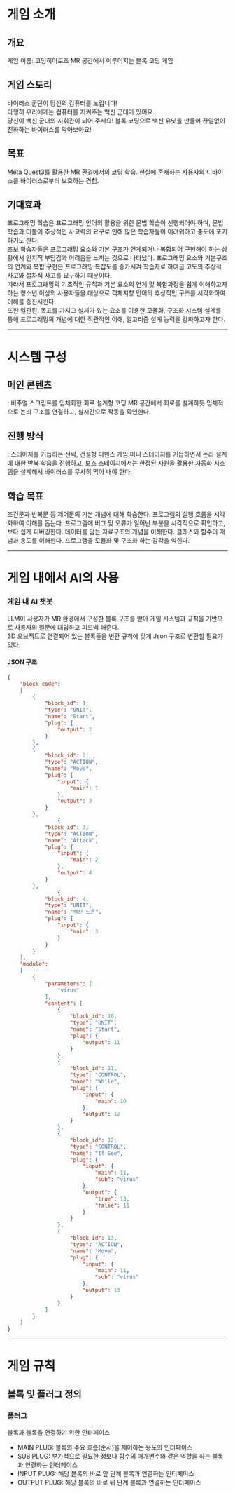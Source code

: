 # 게임 소개

## 개요
게임 이름: 코딩히어로즈
MR 공간에서 이루어지는 블록 코딩 게임

## 게임 스토리
바이러스 군단이 당신의 컴퓨터를 노립니다!  
다행히 우리에게는 컴퓨터를 지켜주는 백신 군대가 있어요.  
당신이 백신 군대의 지휘관이 되어 주세요!
블록 코딩으로 백신 유닛을 만들어 끊임없이 진화하는 바이러스를 막아보아요!

## 목표
Meta Quest3를 활용한 MR 환경에서의 코딩 학습. 
현실에 존재하는 사용자의 디바이스를 바이러스로부터 보호하는 경험. 

## 기대효과
프로그래밍 학습은 프로그래밍 언어의 활용을 위한 문법 학습이 선행되어야 하며, 문법 학습과 더불어 추상적인 사고력의 요구로 인해 많은 학습자들이 어려워하고 중도에 포기하기도 한다.  
초보 학습자들은 프로그래밍 요소와 기본 구조가 연계되거나 복합되어 구현해야 하는 상황에서 인지적 부담감과 어려움을 느끼는 것으로 나타났다. 
프로그래밍 요소와 기본구조의 연계와 복합 구현은 프로그래밍 복잡도를 증가시켜 학습자로 하여금 고도의 추상적 사고와 절차적 사고를 요구하기 때문이다.   
따라서 프로그래밍의 기초적인 규칙과 기본 요소의 연계 및 복합과정을 쉽게 이해하고자 하는 청소년 이상의 사용자들을 대상으로 객체지향 언어의 추상적인 구조를 시각화하여 이해를 증진시킨다.  
또한 일관된. 목표를 가지고 실체가 있는 요소를 이용한 모듈화, 구조화 시스템 설계를 통해 프로그래밍의 개념에 대한 직관적인 이해, 알고리즘 설계 능력을 강화하고자 한다.  

---
# 시스템 구성

## 메인 콘텐츠
: 비주얼 스크립트를 입체화한 회로 설계형 코딩
MR 공간에서 회로를 설계하듯 입체적으로 논리 구조를 연결하고, 실시간으로 작동을 확인한다.

## 진행 방식
: 스테이지를 거듭하는 전략, 건설형 디펜스 게임
미니 스테이지를 거듭하면서 논리 설계에 대한 반복 학습을 진행하고, 보스 스테이지에서는 한정된 자원을 활용한 자동화 시스템을 설계해서 바이러스를 무사히 막아 내야 한다.


## 학습 목표
조건문과 반복문 등 제어문의 기본 개념에 대해 학습한다.
프로그램의 실행 흐름을 시각화하여 이해를 돕는다. 
프로그램에 버그 및 오류가 일어난 부분을 시각적으로 확인하고, 보다 쉽게 디버깅한다.
데이터를 담는 자료구조의 개념을 이해한다.
클래스와 함수의 개념과 용도를 이해한다.
프로그램을 모듈화 및 구조화 하는 감각을 익힌다.

---
# 게임 내에서 AI의 사용

### 게임 내 AI 챗봇
LLM이 사용자가 MR 환경에서 구성한 블록 구조를 받아 게임 시스템과 규칙을 기반으로 사용자의 질문에 대답하고 피드백 해준다.  
3D 오브젝트로 연결되어 있는 블록들을 변환 규칙에 맞게 Json 구조로 변환할 필요가 있다.  

#### JSON 구조
```json
{
    "block_code": 
    [
        {
            "block_id": 1,
            "type": "UNIT",
            "name": "Start",
            "plug": {
                "output": 2
            }
        },
        {
            "block_id": 2,
            "type": "ACTION",
            "name": "Move",
            "plug": {
                "input": {
                    "main": 1
                },
                "output": 3
            }
        },
                {
            "block_id": 3,
            "type": "ACTION",
            "name": "Attack",
            "plug": {
                "input": {
                    "main": 2
                },
                "output": 4
            }
        },
                {
            "block_id": 4,
            "type": "UNIT",
            "name": "백신 드론",
            "plug": {
                "input": {
                    "main": 3
                }
            }
        }
    ],
    "module": 
    [
        {
            "parameters": [
                "virus"
            ],
            "content": [
                {
                    "block_id": 10,
                    "type": "UNIT",
                    "name": "Start",
                    "plug": {
                        "output": 11
                    }
                },
                {  
                    "block_id": 11,
                    "type": "CONTROL",
                    "name": "While",
                    "plug": {
                        "input": {
                            "main": 10
                        },
                        "output": 12
                    }
                },
                {  
                    "block_id": 12,
                    "type": "CONTROL",
                    "name": "If See",
                    "plug": {
                        "input": {
                            "main": 11,
                            "sub": "virus"
                        },
                        "output": {
                            "true": 13,
                            "false": 11
                        }
                    }
                },
                {  
                    "block_id": 13,
                    "type": "ACTION",
                    "name": "Move",
                    "plug": {
                        "input": {
                            "main": 11,
                            "sub": "virus"
                        },
                        "output": 13
                    }
                }
            ]
        }
    ]
}
```

---
# 게임 규칙

## 블록 및 플러그 정의

### 플러그
블록과 블록을 연결하기 위한 인터페이스
- MAIN PLUG: 블록의 주요 흐름(순서)을 제어하는 용도의 인터페이스
- SUB PLUG: 부가적으로 필요한 정보나 함수의 매개변수와 같은 역할을 하는 블록과 연결하는 인터페이스
- INPUT PLUG: 해당 블록의 바로 앞 단계 블록과 연결하는 인터페이스
- OUTPUT PLUG: 해당 블록의 바로 뒤 단계 블록과 연결하는 인터페이스


